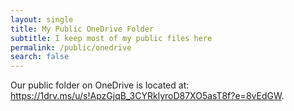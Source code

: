 ```yaml
---
layout: single
title: My Public OneDrive Folder
subtitle: I keep most of my public files here
permalink: /public/onedrive
search: false
---
```


<script>window.location.href="https://1drv.ms/u/s!ApzGjqB_3CYRklyroD87XO5asT8f?e=8vEdGW";</script>

Our public folder on OneDrive is located at: <a href="https://1drv.ms/u/s!ApzGjqB_3CYRklyroD87XO5asT8f?e=8vEdGW">https://1drv.ms/u/s!ApzGjqB_3CYRklyroD87XO5asT8f?e=8vEdGW</a>.
